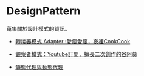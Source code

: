 # DesignPattern
蒐集關於設計模式的資訊。



* [ 轉接器模式 Adapter :愛瘋愛瘋，夜裡CookCook]("https://github.com/show1po/DesignPattern/blob/master/src/resource/DesignPattern/adapter/adapter.md")

* [觀察者模式：Youtube訂閱，擅長二次創作的谷阿莫]("https://github.com/show1po/DesignPattern/blob/master/src/resource/DesignPattern/observer/observer.md")

* [靜態代理與動態代理]("https://github.com/show1po/DesignPattern/blob/master/src/resource/DesignPattern/proxy/proxy.md")